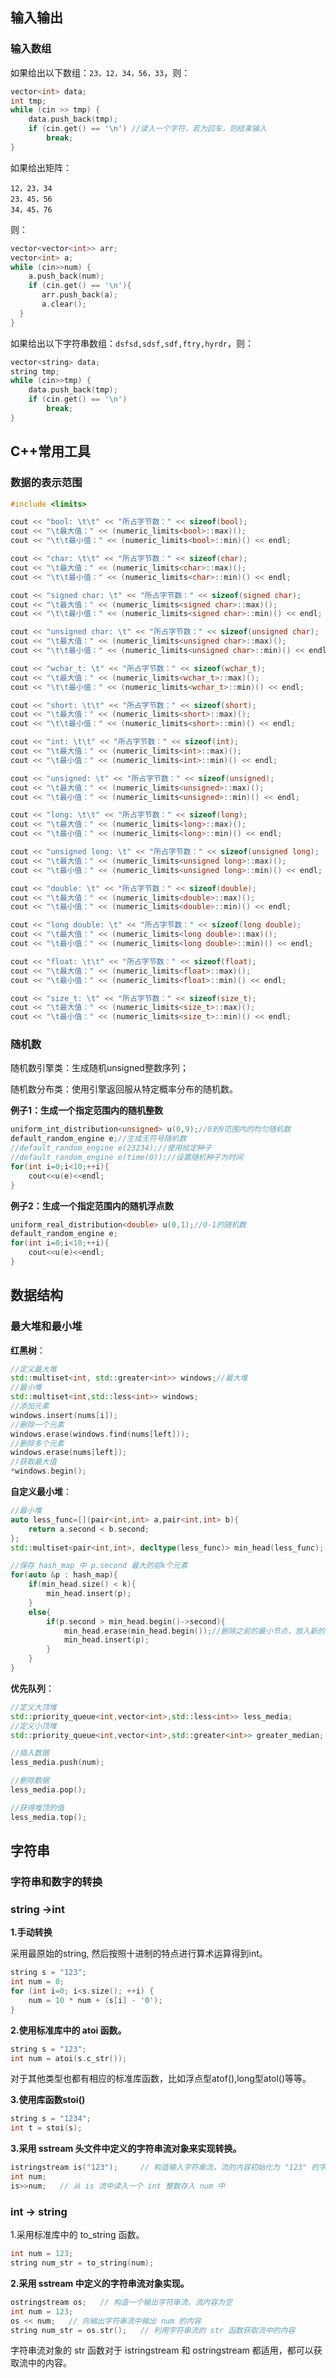







## 输入输出

### 输入数组

如果给出以下数组：`23，12，34，56，33`，则：

```C++
vector<int> data;
int tmp;
while (cin >> tmp) {
	data.push_back(tmp);
	if (cin.get() == '\n') //读入一个字符，若为回车，则结束输入
		break;
}
```



如果给出矩阵：

```
12，23，34
23，45，56
34，45，76
```

则：

```C++
vector<vector<int>> arr;	
vector<int> a;
while (cin>>num) {
    a.push_back(num);
    if (cin.get() == '\n'){
       arr.push_back(a);
       a.clear();
  }
}
```



如果给出以下字符串数组：`dsfsd,sdsf,sdf,ftry,hyrdr`，则：

```C++
vector<string> data;
string tmp;
while (cin>>tmp) {
	data.push_back(tmp);
	if (cin.get() == '\n') 
		break;
}
```



## C++常用工具




### 数据的表示范围

```C++
#include <limits>

cout << "bool: \t\t" << "所占字节数：" << sizeof(bool);
cout << "\t最大值：" << (numeric_limits<bool>::max)();
cout << "\t\t最小值：" << (numeric_limits<bool>::min)() << endl;

cout << "char: \t\t" << "所占字节数：" << sizeof(char);
cout << "\t最大值：" << (numeric_limits<char>::max)();
cout << "\t\t最小值：" << (numeric_limits<char>::min)() << endl;

cout << "signed char: \t" << "所占字节数：" << sizeof(signed char);
cout << "\t最大值：" << (numeric_limits<signed char>::max)();
cout << "\t\t最小值：" << (numeric_limits<signed char>::min)() << endl;

cout << "unsigned char: \t" << "所占字节数：" << sizeof(unsigned char);
cout << "\t最大值：" << (numeric_limits<unsigned char>::max)();
cout << "\t\t最小值：" << (numeric_limits<unsigned char>::min)() << endl;

cout << "wchar_t: \t" << "所占字节数：" << sizeof(wchar_t);
cout << "\t最大值：" << (numeric_limits<wchar_t>::max)();
cout << "\t\t最小值：" << (numeric_limits<wchar_t>::min)() << endl;

cout << "short: \t\t" << "所占字节数：" << sizeof(short);
cout << "\t最大值：" << (numeric_limits<short>::max)();
cout << "\t\t最小值：" << (numeric_limits<short>::min)() << endl;

cout << "int: \t\t" << "所占字节数：" << sizeof(int);
cout << "\t最大值：" << (numeric_limits<int>::max)();
cout << "\t最小值：" << (numeric_limits<int>::min)() << endl;

cout << "unsigned: \t" << "所占字节数：" << sizeof(unsigned);
cout << "\t最大值：" << (numeric_limits<unsigned>::max)();
cout << "\t最小值：" << (numeric_limits<unsigned>::min)() << endl;

cout << "long: \t\t" << "所占字节数：" << sizeof(long);
cout << "\t最大值：" << (numeric_limits<long>::max)();
cout << "\t最小值：" << (numeric_limits<long>::min)() << endl;

cout << "unsigned long: \t" << "所占字节数：" << sizeof(unsigned long);
cout << "\t最大值：" << (numeric_limits<unsigned long>::max)();
cout << "\t最小值：" << (numeric_limits<unsigned long>::min)() << endl;

cout << "double: \t" << "所占字节数：" << sizeof(double);
cout << "\t最大值：" << (numeric_limits<double>::max)();
cout << "\t最小值：" << (numeric_limits<double>::min)() << endl;

cout << "long double: \t" << "所占字节数：" << sizeof(long double);
cout << "\t最大值：" << (numeric_limits<long double>::max)();
cout << "\t最小值：" << (numeric_limits<long double>::min)() << endl;

cout << "float: \t\t" << "所占字节数：" << sizeof(float);
cout << "\t最大值：" << (numeric_limits<float>::max)();
cout << "\t最小值：" << (numeric_limits<float>::min)() << endl;

cout << "size_t: \t" << "所占字节数：" << sizeof(size_t);
cout << "\t最大值：" << (numeric_limits<size_t>::max)();
cout << "\t最小值：" << (numeric_limits<size_t>::min)() << endl;
```









### 随机数

随机数引擎类：生成随机unsigned整数序列；

随机数分布类：使用引擎返回服从特定概率分布的随机数。

**例子1：生成一个指定范围内的随机整数**

```C++
uniform_int_distribution<unsigned> u(0,9);//0到9范围内的均匀随机数
default_random_engine e;//生成无符号随机数
//default_random_engine e(23234);//使用给定种子
//default_random_engine e(time(0));//设置随机种子为时间
for(int i=0;i<10;++i){
    cout<<u(e)<<endl;
}
```



**例子2：生成一个指定范围内的随机浮点数**

```C++
uniform_real_distribution<double> u(0,1);//0-1的随机数
default_random_engine e;
for(int i=0;i<10;++i){
    cout<<u(e)<<endl;
}
```





## 数据结构

### 最大堆和最小堆

**红黑树**：

```C++
//定义最大堆
std::multiset<int, std::greater<int>> windows;//最大堆
//最小堆
std::multiset<int,std::less<int>> windows;
//添加元素
windows.insert(nums[i]);
//删除一个元素
windows.erase(windows.find(nums[left]));
//删除多个元素
windows.erase(nums[left]);
//获取最大值
*windows.begin();

```



**自定义最小堆**：

```C++
//最小堆
auto less_func=[](pair<int,int> a,pair<int,int> b){
    return a.second < b.second;
};
std::multiset<pair<int,int>, decltype(less_func)> min_head(less_func);

//保存 hash_map 中 p.second 最大的前k个元素
for(auto &p : hash_map){
    if(min_head.size() < k){
        min_head.insert(p);
    }
    else{
        if(p.second > min_head.begin()->second){
            min_head.erase(min_head.begin());//删除之前的最小节点，放入新的节点
            min_head.insert(p);
        }
    }
}
```





**优先队列**：

```C++
//定义大顶堆
std::priority_queue<int,vector<int>,std::less<int>> less_media;
//定义小顶堆
std::priority_queue<int,vector<int>,std::greater<int>> greater_median;

//插入数据
less_media.push(num);

//删除数据
less_media.pop();

//获得堆顶的值
less_media.top();
```





## 字符串



### 字符串和数字的转换

### string ->int
**1.手动转换**

采用最原始的string, 然后按照十进制的特点进行算术运算得到int。

```C++
string s = "123";
int num = 0;
for (int i=0; i<s.size(); ++i) {
    num = 10 * num + (s[i] - '0');
}
```

**2.使用标准库中的 atoi 函数。**

```C++
string s = "123";
int num = atoi(s.c_str());
```

对于其他类型也都有相应的标准库函数，比如浮点型atof(),long型atol()等等。

**3.使用库函数stoi()**

```C++
string s = "1234";
int t = stoi(s);
```



**3.采用 sstream 头文件中定义的字符串流对象来实现转换。**

```C++
istringstream is("123");     // 构造输入字符串流，流的内容初始化为 "123" 的字符串
int num;
is>>num;   // 从 is 流中读入一个 int 整数存入 num 中
```



### int -> string
1.采用标准库中的 to_string 函数。

```C++
int num = 123;
string num_str = to_string(num);
```



**2.采用 sstream 中定义的字符串流对象实现。**

```C++
ostringstream os;   // 构造一个输出字符串流，流内容为空
int num = 123;
os << num;   // 向输出字符串流中输出 num 的内容
string num_str = os.str();   // 利用字符串流的 str 函数获取流中的内容
```


字符串流对象的 str 函数对于 istringstream 和 ostringstream 都适用，都可以获取流中的内容。







